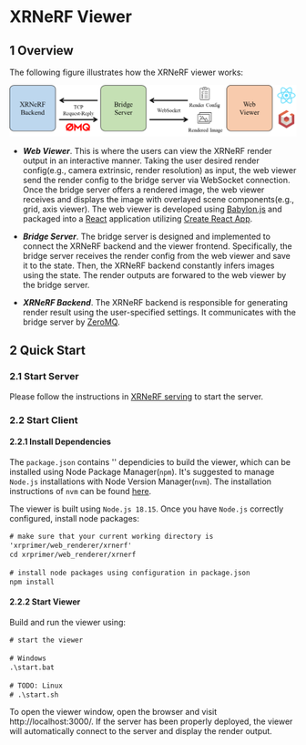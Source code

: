 # XRNeRF Viewer 

## 1 Overview

The following figure illustrates how the XRNeRF viewer works: 

![alt architecture](./architecture.png)

- ***Web Viewer***. This is where the users can view the XRNeRF render output in an interactive manner. Taking the user desired render config(e.g., camera extrinsic, render resolution) as input, the web viewer send the render config to the bridge server via WebSocket connection. Once the bridge server offers a rendered image, the web viewer receives and displays the image with overlayed scene components(e.g., grid, axis viewer). The web viewer is developed using [Babylon.js](https://www.babylonjs.com/) and packaged into a [React](https://react.dev/) application utilizing [Create React App](https://create-react-app.dev/).

- ***Bridge Server***. The bridge server is designed and implemented to connect the XRNeRF backend and the viewer frontend. Specifically, the bridge server receives the render config from the web viewer and save it to the state. Then, the XRNeRF backend constantly infers images using the state. The render outputs are forwared to the web viewer by the bridge server.

- ***XRNeRF Backend***. The XRNeRF backend is responsible for generating render result using the user-specified settings. It communicates with the bridge server by [ZeroMQ](https://zeromq.org/).

## 2 Quick Start

### 2.1 Start Server

Please follow the instructions in [XRNeRF serving](../../services/xrnerf/README.md) to start the server.


### 2.2 Start Client

#### 2.2.1 Install Dependencies


The `package.json` contains '' dependicies to build the viewer, which can be installed using Node Package Manager(`npm`). It's suggested to manage `Node.js` installations with Node Version Manager(`nvm`). The installation instructions of `nvm` can be found [here](https://heynode.com/tutorial/install-nodejs-locally-nvm/).

The viewer is built using `Node.js 18.15`. Once you have `Node.js` correctly configured, install node packages:

```shell
# make sure that your current working directory is 'xrprimer/web_renderer/xrnerf'
cd xrprimer/web_renderer/xrnerf

# install node packages using configuration in package.json
npm install
```

#### 2.2.2 Start Viewer

Build and run the viewer using:

```shell
# start the viewer

# Windows
.\start.bat

# TODO: Linux
# .\start.sh
```

To open the viewer window, open the browser and visit http://localhost:3000/. If the server has been properly deployed, the viewer will automatically connect to the server and display the render output.
